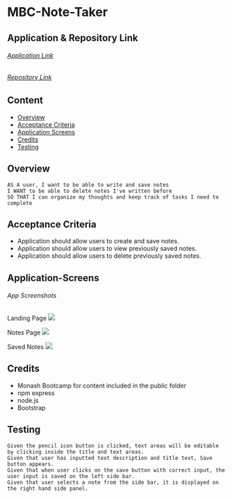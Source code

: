 # MBC-Note-Taker

## Application & Repository Link

###### [Application Link](https://thawing-tundra-80064.herokuapp.com/)

###### [Repository Link](https://github.com/Suji-GitH/MBC-Note-Taker)

## Content
- [Overview](#Overview)
- [Acceptance Criteria](#Acceptance-Criteria)
- [Application Screens](#Application-Screens)
- [Credits](#Credits)
- [Testing](#Testing)

## Overview

```
AS A user, I want to be able to write and save notes
I WANT to be able to delete notes I've written before
SO THAT I can organize my thoughts and keep track of tasks I need to complete
```

## Acceptance Criteria

* Application should allow users to create and save notes.
* Application should allow users to view previously saved notes.
* Application should allow users to delete previously saved notes.

## Application-Screens

###### App Screenshots

Landing Page
<img src = "./assets/Screenshots/initiate.jpg">

Notes Page
<img src = "./assets/Screenshots/rolePrompts.jpg">

Saved Notes
<img src = "./assets/Screenshots/app.jpg">

## Credits

- Monash Bootcamp for content included in the public folder
- npm express
- node.js
- Bootstrap

## Testing

```
Given the pencil icon button is clicked, text areas will be editable by clicking inside the title and text areas.
Given that user has inputted text description and title text, Save button appears.
Given that when user clicks on the save button with correct input, the user input is saved on the left side bar. 
Given that user selects a note from the side bar, it is displayed on the right hand side panel.
```
